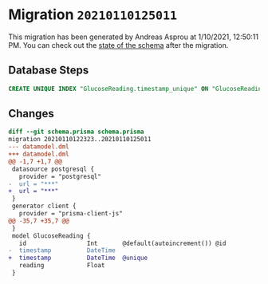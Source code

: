 # Migration `20210110125011`

This migration has been generated by Andreas Asprou at 1/10/2021, 12:50:11 PM.
You can check out the [state of the schema](./schema.prisma) after the migration.

## Database Steps

```sql
CREATE UNIQUE INDEX "GlucoseReading.timestamp_unique" ON "GlucoseReading"("timestamp")
```

## Changes

```diff
diff --git schema.prisma schema.prisma
migration 20210110122323..20210110125011
--- datamodel.dml
+++ datamodel.dml
@@ -1,7 +1,7 @@
 datasource postgresql {
   provider = "postgresql"
-  url = "***"
+  url = "***"
 }
 generator client {
   provider = "prisma-client-js"
@@ -35,7 +35,7 @@
 }
 model GlucoseReading {
   id                 Int       @default(autoincrement()) @id
-  timestamp          DateTime
+  timestamp          DateTime  @unique
   reading            Float
 }
```


